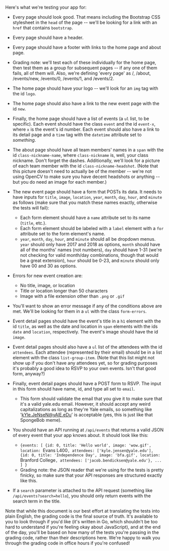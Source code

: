 Here's what we're testing your app for:

* Every page should look good. That means including the Bootstrap CSS stylesheet in the `head` of the page -- we'll be looking for a link with an `href` that contains `bootstrap`.
* Every page should have a header.
* Every page should have a footer with links to the home page and about page.
* Grading note: we'll test each of these individually for the home page, then test them as a group for subsequent pages -- if any one of them fails, all of them will. Also, we're defining 'every page' as /, /about, /events/new, /events/0, /events/1, and /events/2.

* The home page should have your logo -- we'll look for an `img` tag with the id `logo`.
* The home page should also have a link to the new event page with the id `new`.
* Finally, the home page should have a list of events (a `ul` list, to be specific). Each event should have the class `event` and the id `event-x`, where `x` is the event's id number. Each event should also have a link to its detail page and a `time` tag with the `datetime` attribute set to *something*.

* The about page should have all team members' names in a `span` with the id `class-nickname-name`, where `class-nickname` is, well, your class nickname. Don't forget the dashes. Additionally, we'll look for a picture of each team member with the id `class-nickname-headshot`. (Note that this picture doesn't need to actually be of the member -- we're not using OpenCV to make sure you have decent headshots or anything -- but you do need an image for each member.)

* The new event page should have a form that POSTs its data. It needs to have inputs for `title`, `image`, `location`, `year`, `month`, `day`, `hour`, and `minute` as follows (make sure that you match these names exactly, otherwise the tests will fail):
    * Each form element should have a `name` attribute set to its name (`title`, etc.).
    * Each form element should be labeled with a `label` element with a `for` attribute set to the form element's name.
    * `year`, `month`, `day`, `hour`, and `minute` should all be dropdown menus. `year` should only have 2017 and 2018 as options, `month` should have all of the months' names (not numbers), `day` should have 1-31 (we're not checking for valid month/day combinations, though that would be a great extension), `hour` should be 0-23, and `minute` should only have 00 and 30 as options.
* Errors for new event creation are:
    * No title, image, or location
    * Title or location longer than 50 characters
    * Image with a file extension other than `.png` or `.gif`
* You'll want to show an error message if any of the conditions above are met. We'll be looking for them in a `ul` with the class `form-errors`.

* Event detail pages should have the event's title in a `h1` element with the id `title`, as well as the date and location in `span` elements with the ids `date` and `location`, respectively. The event's image should have the id `image`.
* Event detail pages should also have a `ul` list of the attendees with the id `attendees`. Each attendee (represented by their email) should be in a list element with the class `list-group-item`. (Note that this list might not show up if you don't have any attendees yet, so for grading purposes it's probably a good idea to RSVP to your own events. Isn't that good form, anyway?)
* Finally, event detail pages should have a POST form to RSVP. The input in this form should have name, id, and type all set to `email`.
    * This form should validate the email that you give it to make sure that it's a valid yale.edu email. However, it should accept any weird capitalizations as long as they're Yale emails, so something like 'kYle.JeNseN@yAlE.eDu' is acceptable (yes, this is just like that SpongeBob meme).

* You should have an API running at `/api/events` that returns a valid JSON of every event that your app knows about. It should look like this:
    * `{events: [
            {id: 0,
            title: 'Hello world',
            image: 'wow.gif',
            location: `Evans L400`,
            attendees: ['kyle.jensen@yale.edu'],
            {id: 0,
            title: 'Independence Day',
            image: 'bfa.gif',
            location: `Branford College`,
            attendees: ['jacob.bendicksen@yale.edu'},
            ...
            ]
        }`
    * Grading note: the JSON reader that we're using for the tests is pretty finicky, so make sure that your API responses are structured exactly like this.
* If a `search` parameter is attached to the API request (something like `/api/events?search=hello`), you should only return events with the search term in the title.

Note that while this document is our best effort at translating the tests into plain English, the grading code is the final source of truth. It's available to you to look through if you'd like (it's written in Go, which shouldn't be too hard to understand if you're feeling okay about JavaScript), and at the end of the day, you'll be based on how many of the tests you're passing in the grading code, rather than their descriptions here. We're happy to walk you through the grading code in office hours if you're confused!
